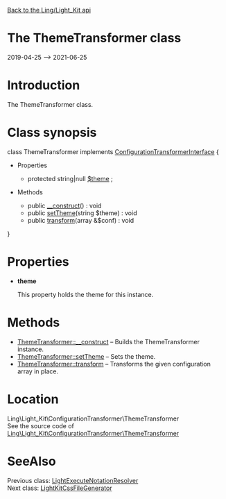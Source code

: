 [Back to the Ling/Light_Kit api](https://github.com/lingtalfi/Light_Kit/blob/master/doc/api/Ling/Light_Kit.md)



The ThemeTransformer class
================
2019-04-25 --> 2021-06-25






Introduction
============

The ThemeTransformer class.



Class synopsis
==============


class <span class="pl-k">ThemeTransformer</span> implements [ConfigurationTransformerInterface](https://github.com/lingtalfi/Light_Kit/blob/master/doc/api/Ling/Light_Kit/ConfigurationTransformer/ConfigurationTransformerInterface.md) {

- Properties
    - protected string|null [$theme](#property-theme) ;

- Methods
    - public [__construct](https://github.com/lingtalfi/Light_Kit/blob/master/doc/api/Ling/Light_Kit/ConfigurationTransformer/ThemeTransformer/__construct.md)() : void
    - public [setTheme](https://github.com/lingtalfi/Light_Kit/blob/master/doc/api/Ling/Light_Kit/ConfigurationTransformer/ThemeTransformer/setTheme.md)(string $theme) : void
    - public [transform](https://github.com/lingtalfi/Light_Kit/blob/master/doc/api/Ling/Light_Kit/ConfigurationTransformer/ThemeTransformer/transform.md)(array &$conf) : void

}




Properties
=============

- <span id="property-theme"><b>theme</b></span>

    This property holds the theme for this instance.
    
    



Methods
==============

- [ThemeTransformer::__construct](https://github.com/lingtalfi/Light_Kit/blob/master/doc/api/Ling/Light_Kit/ConfigurationTransformer/ThemeTransformer/__construct.md) &ndash; Builds the ThemeTransformer instance.
- [ThemeTransformer::setTheme](https://github.com/lingtalfi/Light_Kit/blob/master/doc/api/Ling/Light_Kit/ConfigurationTransformer/ThemeTransformer/setTheme.md) &ndash; Sets the theme.
- [ThemeTransformer::transform](https://github.com/lingtalfi/Light_Kit/blob/master/doc/api/Ling/Light_Kit/ConfigurationTransformer/ThemeTransformer/transform.md) &ndash; Transforms the given configuration array in place.





Location
=============
Ling\Light_Kit\ConfigurationTransformer\ThemeTransformer<br>
See the source code of [Ling\Light_Kit\ConfigurationTransformer\ThemeTransformer](https://github.com/lingtalfi/Light_Kit/blob/master/ConfigurationTransformer/ThemeTransformer.php)



SeeAlso
==============
Previous class: [LightExecuteNotationResolver](https://github.com/lingtalfi/Light_Kit/blob/master/doc/api/Ling/Light_Kit/ConfigurationTransformer/LightExecuteNotationResolver.md)<br>Next class: [LightKitCssFileGenerator](https://github.com/lingtalfi/Light_Kit/blob/master/doc/api/Ling/Light_Kit/CssFileGenerator/LightKitCssFileGenerator.md)<br>

